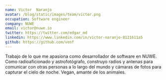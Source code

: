 ```yaml
---
name: Victor  Naranjo
avatar: /blog/static/images/team/victor.png
occupation: Software engineer
company: NUWE
email: victor@nuwe.io
twitter: https://twitter.com/edgar_md
linkedin: https://www.linkedin.com/in/victor-naranjo-8121611a5
github: https://github.com/venf
---
```


Trabajo de lo que me apasiona como desarrollador de software en NUWE. Como radioaficionado y astrofotógrafo, construyo radios y antenas para comunicar con otras personas a lo largo del mundo y cámaras de fotos para capturar el cielo de noche. Vegan, amante de los animales.
